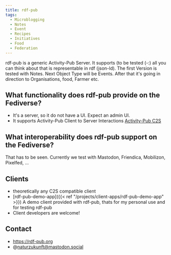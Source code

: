 ```yaml
---
title: rdf-pub
tags:
  - Microblogging
  - Notes
  - Event
  - Recipes
  - Initiatives
  - Food
  - Federation  
---
```


rdf-pub is a generic Activity-Pub Server. It supports (to be tested (-:) all you can think about that is representable in rdf (json-ld).
The first Version is tested with Notes. Next Object Type will be Events. After that it's going in direction to Organisations, food, Farmer etc.

## What functionality does rdf-pub provide on the Fediverse?

- It's a server, so it do not have a UI. Expect an admin UI.
- It supports Activity-Pub Client to Server Interactions [Activity-Pub C2S](https://www.w3.org/TR/activitypub/#client-to-server-interactions)

## What interoperability does rdf-pub support on the Fediverse?

That has to be seen. Currently we test with Mastodon, Friendica, Mobilizon, Pixelfed, ...

## Clients
- theoretically any C2S compatible client
- [rdf-pub-demo-app]({{< ref "/projects/client-apps/rdf-pub-demo-app" >}}) A demo client provided with rdf-pub, thats for my personal use and for testing rdf-pub
- Client developers are welcome! 

## Contact
- https://rdf-pub.org
- @naturzukunft@mastodon.social

